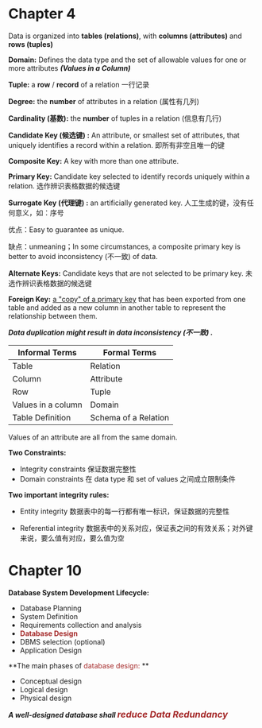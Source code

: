# Chapter 4
Data is organized into **tables (relations)**, with **columns (attributes)** and **rows (tuples)**

**Domain:** Defines the data type and the set of allowable values for one or more attributes ***(Values in a Column)***

**Tuple:** a **row** / **record** of a relation 一行记录

**Degree:**  the **number** of attributes in a relation (属性有几列)

**Cardinality (基数):** the **number** of tuples in a relation (信息有几行)

**Candidate Key (候选键) :** An attribute, or smallest set of attributes, that uniquely identifies a record within a relation. 即所有非空且唯一的键

**Composite Key:** A key with more than one attribute.

**Primary Key:** Candidate key selected to identify records uniquely within a relation. 选作辨识表格数据的候选键

**Surrogate Key (代理键) :** an artificially generated key. 人工生成的键，没有任何意义，如：序号

优点：Easy to guarantee as unique.

缺点：unmeaning；In some circumstances, a composite primary key is better to avoid inconsistency (不一致) of data.

**Alternate Keys:** Candidate keys that are not selected to be primary key. 未选作辨识表格数据的候选键

**Foreign Key:** <u>a "copy" of a primary key</u> that has been exported from one table and added as a new column in another table to represent the relationship between them.

***Data duplication might result in data inconsistency (不一致) .***

| Informal Terms     | Formal Terms         |
| ------------------ | -------------------- |
| Table              | Relation             |
| Column             | Attribute            |
| Row                | Tuple                |
| Values in a column | Domain               |
| Table Definition   | Schema of a Relation |

Values of an attribute are all from the same domain.



**Two Constraints:**

* Integrity constraints 保证数据完整性
* Domain constraints 在 data type 和 set of values 之间成立限制条件



**Two  important integrity rules:**

 * Entity integrity 数据表中的每一行都有唯一标识，保证数据的完整性

 * Referential integrity 数据表中的关系对应，保证表之间的有效关系；对外键来说，要么值有对应，要么值为空

   

#  Chapter 10

**Database System Development Lifecycle:**

* Database Planning
* System Definition
* Requirements collection and analysis
* **<font color="brown">Database Design</font>**
* DBMS selection (optional)
* Application Design

**The main phases of  <font color="brown">database design:</font> **

* Conceptual design
* Logical design
* Physical design

***A well-designed database shall <font size="4" color="brown">reduce Data Redundancy</font>***